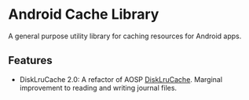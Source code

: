 Android Cache Library
=====================

A general purpose utility library for caching resources for Android apps.

Features
--------

* DiskLruCache 2.0: A refactor of AOSP
 [DiskLruCache](http://developer.android.com/training/displaying-bitmaps/cache-bitmap.html).
 Marginal improvement to reading and writing journal files.
